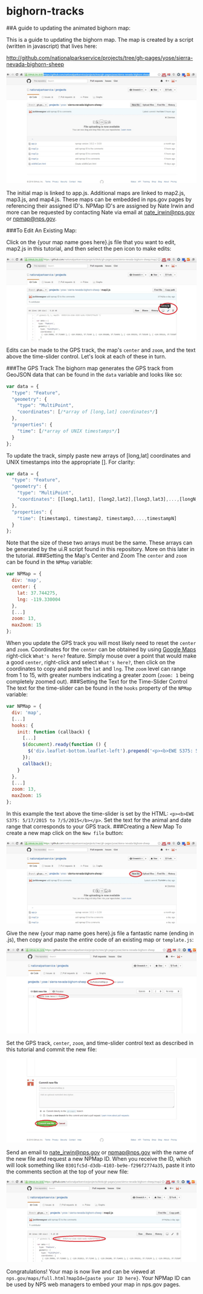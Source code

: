 # bighorn-tracks
##A guide to updating the animated bighorn map:

This is a guide to updating the bighorn map.  The map is created by a script (written in javascript) that lives here:
  
http://github.com/nationalparkservice/projects/tree/gh-pages/yose/sierra-nevada-bighorn-sheep
  
![](screenshots/mapScripts.jpg)
  
The initial map is linked to app.js. Additional maps are linked to map2.js, map3.js, and map4.js. 
These maps can be embedded in nps.gov pages by referencing their assigned ID's. NPMap ID's are assigned by Nate Irwin and more can be requested by contacting Nate via email at nate_irwin@nps.gov or npmap@nps.gov.
  
###To Edit An Existing Map: 

Click on the {your map name goes here}.js file that you want to edit, map2.js in this tutorial, and then select 
the pen icon to make edits:

![](screenshots/editJavascript.jpg)

Edits can be made to the GPS track, the map's `center` and `zoom`, and the text above the time-slider control. 
Let's look at each of these in turn.

###The GPS Track
The bighorn map generates the GPS track from GeoJSON data that can be found in the `data` variable and looks like so:
```javascript
var data = {
  "type": "Feature",
  "geometry": {
    "type": "MultiPoint",
    "coordinates": [/*array of [long,lat] coordinates*/]
  },
  "properties": {
    "time": [/*array of UNIX timestamps*/]
  }
};
```
To update the track, simply paste new arrays of [long,lat] coordinates and UNIX timestamps into the appropriate [].
For clarity:
```javascript
var data = {
  "type": "Feature",
  "geometry": {
    "type": "MultiPoint",
    "coordinates": [[long1,lat1], [long2,lat2],[long3,lat3],...,[longN,latN]]
  },
  "properties": {
    "time": [timestamp1, timestamp2, timestamp3,...,timestampN]
  }
};
```
Note that the size of these two arrays must be the same.  These arrays can be generated by the ui.R script found in this repository.
More on this later in the tutorial.
###Setting the Map's Center and Zoom
The `center` and `zoom` can be found in the `NPMap` variable:
```javascript
var NPMap = {
  div: 'map',
  center: {
    lat: 37.744275,
    lng: -119.330004
  },
  [...]
  zoom: 13,
  maxZoom: 15
};
```
When you update the GPS track you will most likely need to reset the `center` and `zoom`.  Coordinates for the `center` can be obtained by using [Google Maps](https://www.google.com/maps) right-click `What's here?` feature. Simply mouse over a point that would make a good `center`, right-click and select `What's here?`, then click on the coordinates to copy and paste the `lat` and `lng`. 
The `zoom` level can range from 1 to 15, with greater numbers indicating a greater zoom (`zoom: 1` being completely zoomed out).
###Setting the Text for the Time-Slider Control
The text for the time-slider can be found in the `hooks` property of the `NPMap` variable:
```javascript
var NPMap = {
  div: 'map',
  [...]
  hooks: {
    init: function (callback) {
      [...]
      $(document).ready(function () {
        $('div.leaflet-bottom.leaflet-left').prepend('<p><b>EWE S375: 5/17/2015 to 7/5/2015</b></p>');
      });
      callback();
    }
  },
  [...]
  zoom: 13,
  maxZoom: 15
};
```
In this example the text above the time-slider is set by the HTML: `<p><b>EWE S375: 5/17/2015 to 7/5/2015</b></p>`.
Set the text for the animal and date range that corresponds to your GPS track.
###Creating a New Map
To create a new map click on the `New file` button:

![](screenshots/newFile.jpg)

Give the new {your map name goes here}.js file a fantastic name (ending in .js), then copy and paste the _entire_ code of an existing map or `template.js`:

![](screenshots/newFilePaste.jpg)

Set the GPS track, `center`, `zoom`, and time-slider control text as described in this tutorial and commit the 
new file:

![](screenshots/commitNewFile.jpg)

Send an email to nate_irwin@nps.gov or npmap@nps.gov with the name of the new file and request a new NPMap ID.
When you receive the ID, which will look something like `0301fc5d-d3db-4103-be9e-f296f2774a35`, paste it into the comments section at the top of your new file:

![](screenshots/comments.jpg)

Congratulations! Your map is now live and can be viewed at `nps.gov/maps/full.html?mapId={paste your ID here}`.
Your NPMap ID can be used by NPS web managers to embed your map in nps.gov pages.






